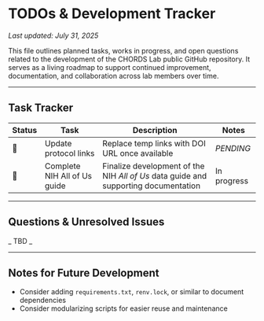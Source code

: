 # TODOs & Development Tracker

_Last updated: July 31, 2025_

This file outlines planned tasks, works in progress, and open questions related to the development of the CHORDS Lab public GitHub repository. It serves as a living roadmap to support continued improvement, documentation, and collaboration across lab members over time.

---

## Task Tracker

| Status | Task | Description | Notes |  
|--------|------|-------------|-------|   
| 🔲 | Update protocol links | Replace temp links with DOI URL once available | *PENDING* |  
| 🔲 | Complete NIH All of Us guide | Finalize development of the NIH *All of Us* data guide and supporting documentation | In progress |

---

## Questions & Unresolved Issues

_ TBD _

---

## Notes for Future Development
- Consider adding `requirements.txt`, `renv.lock`, or similar to document dependencies
- Consider modularizing scripts for easier reuse and maintenance